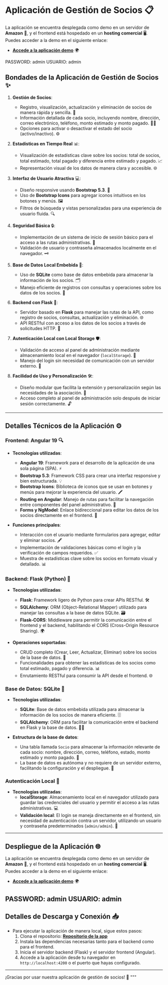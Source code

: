 # Aplicación de Gestión de Socios 📋

La aplicación se encuentra desplegada como demo en un servidor de **Amazon** 🚀, y el frontend está hospedado en un **hosting comercial** 🖥️. Puedes acceder a la demo en el siguiente enlace:


- [**Accede a la aplicación demo**](https://asociaweb.america3000.site/) 🌍

PASSWORD: admin
USUARIO: admin

## **Bondades de la Aplicación de Gestión de Socios** ✨

1. **Gestión de Socios**:
   - Registro, visualización, actualización y eliminación de socios de manera rápida y sencilla. 👥
   - Información detallada de cada socio, incluyendo nombre, dirección, correo electrónico, teléfono, monto estimado y monto pagado. 📧📱
   - Opciones para activar o desactivar el estado del socio (activo/inactivo). ⚙️

2. **Estadísticas en Tiempo Real** 📊:
   - Visualización de estadísticas clave sobre los socios: total de socios, total estimado, total pagado y diferencia entre estimado y pagado. 📈
   - Representación visual de los datos de manera clara y accesible. 🌐

3. **Interfaz de Usuario Atractiva** 💻:
   - Diseño responsive usando **Bootstrap 5.3**. 📱
   - Uso de **Bootstrap Icons** para agregar iconos intuitivos en los botones y menús. 🖼️
   - Filtros de búsqueda y vistas personalizadas para una experiencia de usuario fluida. 🔍

4. **Seguridad Básica** 🔒:
   - Implementación de un sistema de inicio de sesión básico para el acceso a las rutas administrativas. 🚪
   - Validación de usuario y contraseña almacenados localmente en el navegador. 🗝️

5. **Base de Datos Local Embebida** 💾:
   - Uso de **SQLite** como base de datos embebida para almacenar la información de los socios. 🗂️
   - Manejo eficiente de registros con consultas y operaciones sobre los datos de los socios. 📅

6. **Backend con Flask** 🔧:
   - Servidor basado en **Flask** para manejar las rutas de la API, como registro de socios, consultas, actualización y eliminación. 🌐
   - API RESTful con acceso a los datos de los socios a través de solicitudes HTTP. 🔄

7. **Autenticación Local con Local Storage** 🛡️:
   - Validación de acceso al panel de administración mediante almacenamiento local en el navegador (`localStorage`). 🔑
   - Manejo del login sin necesidad de comunicación con un servidor externo. 📡

8. **Facilidad de Uso y Personalización** 🛠️:
   - Diseño modular que facilita la extensión y personalización según las necesidades de la asociación. 🔄
   - Acceso completo al panel de administración solo después de iniciar sesión correctamente. 🔓

---

## **Detalles Técnicos de la Aplicación** ⚙️

### **Frontend: Angular 19** 🔍

- **Tecnologías utilizadas**:
  - **Angular 19**: Framework para el desarrollo de la aplicación de una sola página (SPA). ⚡
  - **Bootstrap 5.3**: Framework CSS para crear una interfaz responsive y bien estructurada. 💡
  - **Bootstrap Icons**: Biblioteca de iconos que se usan en botones y menús para mejorar la experiencia del usuario. 🖍️
  - **Routing en Angular**: Manejo de rutas para facilitar la navegación entre componentes del panel administrativo. 🔄
  - **Forms y NgModel**: Enlace bidireccional para editar los datos de los socios directamente en el frontend. 📝

- **Funciones principales**:
  - Interacción con el usuario mediante formularios para agregar, editar y eliminar socios. 🖋️
  - Implementación de validaciones básicas como el login y la verificación de campos requeridos. ✅
  - Muestra de estadísticas clave sobre los socios en formato visual y detallado. 📊

### **Backend: Flask (Python)** 🐍

- **Tecnologías utilizadas**:
  - **Flask**: Framework ligero de Python para crear APIs RESTful. 🛠️
  - **SQLAlchemy**: ORM (Object-Relational Mapper) utilizado para manejar las consultas a la base de datos SQLite. 🗃️
  - **Flask-CORS**: Middleware para permitir la comunicación entre el frontend y el backend, habilitando el CORS (Cross-Origin Resource Sharing). 🌍

- **Operaciones soportadas**:
  - CRUD completo (Crear, Leer, Actualizar, Eliminar) sobre los socios de la base de datos. 🧩
  - Funcionalidades para obtener las estadísticas de los socios como total estimado, pagado y diferencia. 📊
  - Enrutamiento RESTful para consumir la API desde el frontend. 🌐

### **Base de Datos: SQLite** 💾

- **Tecnologías utilizadas**:
  - **SQLite**: Base de datos embebida utilizada para almacenar la información de los socios de manera eficiente. 🗄️
  - **SQLAlchemy**: ORM para facilitar la comunicación entre el backend en Flask y la base de datos. 🧑‍💻

- **Estructura de la base de datos**:
  - Una tabla llamada `Socio` para almacenar la información relevante de cada socio: nombre, dirección, correo, teléfono, estado, monto estimado y monto pagado. 📇
  - La base de datos es autónoma y no requiere de un servidor externo, facilitando la configuración y el despliegue. 🚀

### **Autenticación Local** 🔑

- **Tecnologías utilizadas**:
  - **localStorage**: Almacenamiento local en el navegador utilizado para guardar las credenciales del usuario y permitir el acceso a las rutas administrativas. 💻
  - **Validación local**: El login se maneja directamente en el frontend, sin necesidad de autenticación contra un servidor, utilizando un usuario y contraseña predeterminados (`admin/admin`). 🔐

---

## **Despliegue de la Aplicación** 🌐

La aplicación se encuentra desplegada como demo en un servidor de **Amazon** 🚀, y el frontend está hospedado en un **hosting comercial** 🖥️. Puedes acceder a la demo en el siguiente enlace:


- [**Accede a la aplicación demo**](https://asociaweb.america3000.site/) 🌍

PASSWORD: admin
USUARIO: admin
---

## **Detalles de Descarga y Conexión** 📥

- Para ejecutar la aplicación de manera local, sigue estos pasos:
  1. Clona el repositorio: [**Repositorio de la app**](https://github.com/davikho/proyecto.git)
  2. Instala las dependencias necesarias tanto para el backend como para el frontend.
  3. Inicia el servidor backend (Flask) y el servidor frontend (Angular).
  4. Accede a la aplicación desde tu navegador en `http://localhost:4200` o el puerto que hayas configurado.

---

¡Gracias por usar nuestra aplicación de gestión de socios! 🎉
"""

